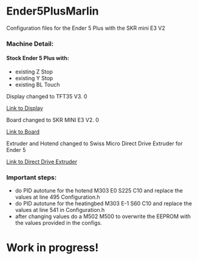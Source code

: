 # Ender5PlusMarlin
Configuration files for the Ender 5 Plus with the SKR mini E3 V2 

### Machine Detail:
#### Stock Ender 5 Plus with:
- existing Z Stop
- existing Y Stop
- existing BL Touch


Display changed to TFT35 V3. 0

[Link to Display](https://www.biqu.equipment/products/bigtreetech-tft35-v3-0-display-two-working-modes) 

Board changed to SKR MINI E3 V2. 0

[Link to Board](https://www.biqu.equipment/products/bigtreetech-skr-mini-e3-v2-0-32-bit-control-board-integrated-tmc2209-uart-for-ender-3) 

Extruder and Hotend changed to Swiss Micro Direct Drive Extruder for Ender 5

[Link to Direct Drive Extruder](https://store.micro-swiss.com/collections/extruders/products/micro-swiss-direct-drive-extruder-for-creality-ender-5) 

### Important steps:
- do PID autotune for the hotend M303 E0 S225 C10 and replace the values at line 495 Configuration.h
- do PID autotune for the heatingbed M303 E-1 S60 C10 and replace the values at line 541 in Configuration.h 
- after changing values do a M502 M500 to overwrite the EEPROM with the values provided in the configs.
# Work in progress! 
